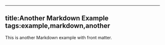 ---
title:Another Markdown Example
tags:example,markdown,another
----
This is another Markdown example with front matter.

